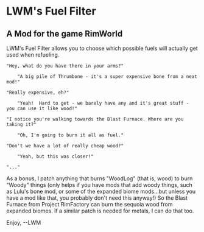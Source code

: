 # LWM's Fuel Filter
## A Mod for the game RimWorld

LWM's Fuel Filter allows you to choose which possible fuels will actually get used when refueling.

    "Hey, what do you have there in your arms?"

        "A big pile of Thrumbone - it's a super expensive bone from a neat mod!"

    "Really expensive, eh?"

        "Yeah!  Hard to get - we barely have any and it's great stuff - you can use it like wood!"

    "I notice you're walking towards the Blast Furnace. Where are you taking it?"

        "Oh, I'm going to burn it all as fuel."

    "Don't we have a lot of really cheap wood?"

        "Yeah, but this was closer!"

    "..."

As a bonus, I patch anything that burns "WoodLog" (that is, wood) to burn "Woody" things (only helps if you have mods that add woody things, such as Lulu's bone mod, or some of the expanded biome mods...but unless you have a mod like that, you probably don't need this anyway!)  So the Blast Furnace from Project RimFactory can burn the sequoia wood from expanded biomes.  If a similar patch is needed for metals, I can do that too.

Enjoy, --LWM
